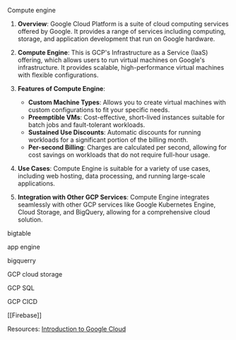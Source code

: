 Compute engine

1. **Overview**: Google Cloud Platform is a suite of cloud computing services offered by Google. It provides a range of services including computing, storage, and application development that run on Google hardware.

2. **Compute Engine**: This is GCP's Infrastructure as a Service (IaaS) offering, which allows users to run virtual machines on Google's infrastructure. It provides scalable, high-performance virtual machines with flexible configurations.

3. **Features of Compute Engine**:
   - **Custom Machine Types**: Allows you to create virtual machines with custom configurations to fit your specific needs.
   - **Preemptible VMs**: Cost-effective, short-lived instances suitable for batch jobs and fault-tolerant workloads.
   - **Sustained Use Discounts**: Automatic discounts for running workloads for a significant portion of the billing month.
   - **Per-second Billing**: Charges are calculated per second, allowing for cost savings on workloads that do not require full-hour usage.

4. **Use Cases**: Compute Engine is suitable for a variety of use cases, including web hosting, data processing, and running large-scale applications.

5. **Integration with Other GCP Services**: Compute Engine integrates seamlessly with other GCP services like Google Kubernetes Engine, Cloud Storage, and BigQuery, allowing for a comprehensive cloud solution.

bigtable

app engine

bigquerry 

GCP cloud storage

GCP SQL

GCP CICD

[[Firebase]]

Resources:
[Introduction to Google Cloud](https://www.youtube.com/watch?v=IeMYQ-qJeK4)

